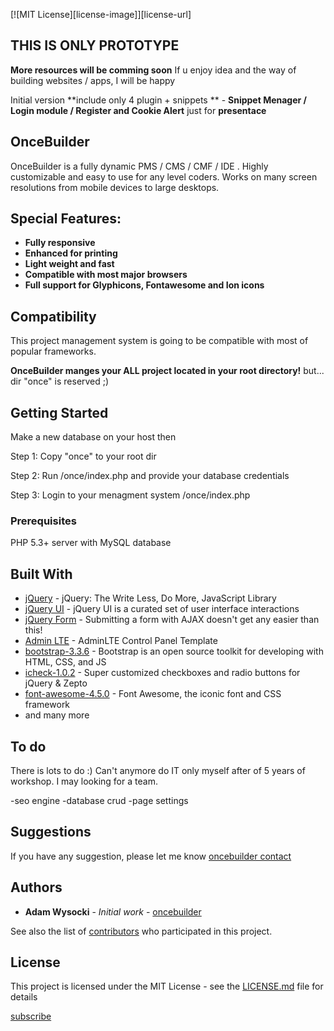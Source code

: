[![MIT License][license-image]][license-url]

## THIS IS ONLY PROTOTYPE

**More resources will be comming soon** If u enjoy idea and the way of building websites / apps, I will be happy

Initial version **include only 4 plugin + snippets ** - **Snippet Menager / Login module / Register and Cookie Alert** just for **presentace**

## OnceBuilder

OnceBuilder is a fully dynamic PMS / CMS / CMF / IDE . Highly customizable and easy to use for any level coders. Works on many screen resolutions from mobile devices to large desktops.

## Special Features:

- **Fully responsive**
- **Enhanced for printing**
- **Light weight and fast**
- **Compatible with most major browsers**
- **Full support for Glyphicons, Fontawesome and Ion icons**

## Compatibility

This project management system is going to be compatible with most of popular frameworks.

**OnceBuilder manges your ALL project located in your root directory!** but... dir "once" is reserved ;)
 
## Getting Started

Make a new database on your host then

Step 1:
Copy "once" to your root dir

Step 2:
Run /once/index.php and provide your database credentials

Step 3:
Login to your menagment system /once/index.php

### Prerequisites

PHP 5.3+ server with MySQL database

## Built With

* [jQuery](http://www.jquery.com/) - jQuery: The Write Less, Do More, JavaScript Library
* [jQuery UI](https://jqueryui.com/) - jQuery UI is a curated set of user interface interactions
* [jQuery Form](http://malsup.com/jquery/form/) - Submitting a form with AJAX doesn't get any easier than this!
* [Admin LTE](https://adminlte.io) - AdminLTE Control Panel Template 
* [bootstrap-3.3.6](http://getbootstrap.com/) - Bootstrap is an open source toolkit for developing with HTML, CSS, and JS
* [icheck-1.0.2](http://icheck.fronteed.com/) - Super customized checkboxes and radio buttons for jQuery & Zepto
* [font-awesome-4.5.0](http://fontawesome.io/icons/) - Font Awesome, the iconic font and CSS framework
* and many more

## To do

There is lots to do :) Can't anymore do IT only myself after of 5 years of workshop. I may looking for a team.

-seo engine
-database crud
-page settings

## Suggestions

If you have any suggestion, please let me know [oncebuilder contact](https://oncebuilder.com/contact)

## Authors

* **Adam Wysocki** - *Initial work* - [oncebuilder](https://github.com/oncebuilder)

See also the list of [contributors](https://github.com/oncebuilder/oncebuilder/CONTRIBUTING.md) who participated in this project.

## License

This project is licensed under the MIT License - see the [LICENSE.md](LICENSE.md) file for details


[subscribe](https://oncebuilder.com/subscribe)